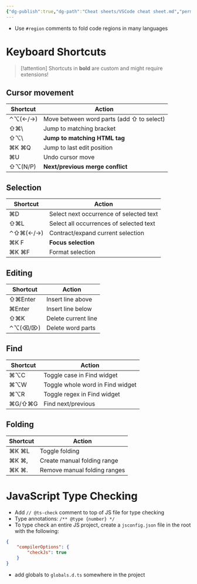 ```yaml
---
{"dg-publish":true,"dg-path":"Cheat sheets/VSCode cheat sheet.md","permalink":"/cheat-sheets/vs-code-cheat-sheet/"}
---
```



- Use `#region` comments to fold code regions in many languages

# Keyboard Shortcuts

> [!attention]
> Shortcuts in **bold** are custom and might require extensions!

## Cursor movement

| Shortcut | Action                                    |
| -------- | ----------------------------------------- |
|⌃⌥(←/→)|Move between word parts (add ⇧ to select)|
| ⇧⌘\\     | Jump to matching bracket                  |
| ⇧⌥\\     | **Jump to matching HTML tag**             |
| ⌘K ⌘Q    | Jump to last edit position                |
| ⌘U       | Undo cursor move                          |
| ⇧⌥(N/P)  |**Next/previous merge conflict**|

## Selection

| Shortcut | Action                                  |
| -------- | --------------------------------------- |
| ⌘D       | Select next occurrence of selected text |
| ⇧⌘L      | Select all occurrences of selected text |
| ⌃⇧⌘(←/→) | Contract/expand current selection       |
| ⌘K F     | **Focus selection**                     |
| ⌘K ⌘F    | Format selection                        |

## Editing

| Shortcut | Action              |
| -------- | ------------------- |
| ⇧⌘Enter  | Insert line above   |
| ⌘Enter   | Insert line below   |
| ⇧⌘K      | Delete current line |
| ⌃⌥(⌫/⌦)  | Delete word parts   |

## Find

| Shortcut | Action                           |
| -------- | -------------------------------- |
| ⌘⌥C      | Toggle case in Find widget       |
| ⌘⌥W      | Toggle whole word in Find widget |
| ⌘⌥R      | Toggle regex in Find widget      |
| ⌘G/⇧⌘G   | Find next/previous               |

## Folding

| Shortcut | Action                       |
| -------- | ---------------------------- |
| ⌘K ⌘L    | Toggle folding               |
| ⌘K ⌘,    | Create manual folding range  |
| ⌘K ⌘.    | Remove manual folding ranges |

# JavaScript Type Checking

- Add `// @ts-check` comment to top of JS file for type checking
- Type annotations: `/** @type {number} */`
- To type check an entire JS project, create a `jsconfig.json` file in the root with the following:

```json
{
    "compilerOptions": {
        "checkJs": true
    }
}
```

- add globals to `globals.d.ts` somewhere in the project
